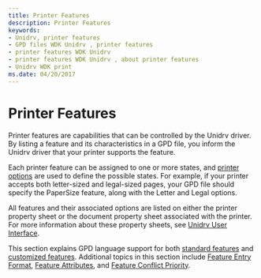 ```yaml
---
title: Printer Features
description: Printer Features
keywords:
- Unidrv, printer features
- GPD files WDK Unidrv , printer features
- printer features WDK Unidrv
- printer features WDK Unidrv , about printer features
- Unidrv WDK print
ms.date: 04/20/2017
---
```


# Printer Features





Printer features are capabilities that can be controlled by the Unidrv driver. By listing a feature and its characteristics in a GPD file, you inform the Unidrv driver that your printer supports the feature.

Each printer feature can be assigned to one or more states, and [printer options](printer-options.md) are used to define the possible states. For example, if your printer accepts both letter-sized and legal-sized pages, your GPD file should specify the PaperSize feature, along with the Letter and Legal options.

All features and their associated options are listed on either the printer property sheet or the document property sheet associated with the printer. For more information about these property sheets, see [Unidrv User Interface](unidrv-user-interface.md).

This section explains GPD language support for both [standard features](standard-features.md) and [customized features](customized-features.md). Additional topics in this section include [Feature Entry Format](feature-entry-format.md), [Feature Attributes](feature-attributes.md), and [Feature Conflict Priority](feature-conflict-priority.md).

 

 




